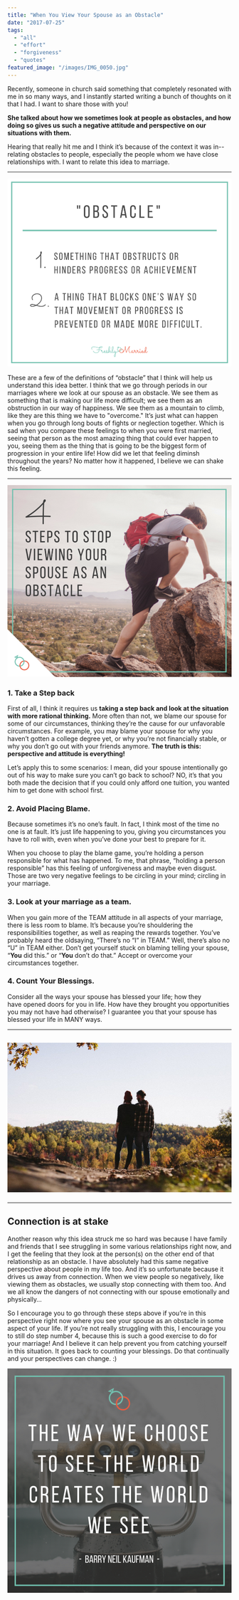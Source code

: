 ```yaml
---
title: "When You View Your Spouse as an Obstacle"
date: "2017-07-25"
tags:
  - "all"
  - "effort"
  - "forgiveness"
  - "quotes"
featured_image: "/images/IMG_0050.jpg"
---
```


Recently, someone in church said something that completely resonated with me in so many ways, and I instantly started writing a bunch of thoughts on it that I had. I want to share those with you!

**She talked about how we sometimes look at people as obstacles, and how doing so gives us such a negative attitude and perspective on our situations with them.**  

Hearing that really hit me and I think it’s because of the context it was in--relating obstacles to people, especially the people whom we have close relationships with. I want to relate this idea to marriage.

* * *

![obstacles, overcoming obstacles, overcoming obstacles in marriage, looking at people as obstacles, people are not obstacles, your spouse is not an obstacle, don't look at people as obstacles, how to not see people as obstacles, husband is obstacle, wife is obstacle, marriage advice, marriage help](/images/OBSTACLE.png)

These are a few of the definitions of “obstacle” that I think will help us understand this idea better. I think that we go through periods in our marriages where we look at our spouse as an obstacle. We see them as something that is making our life more difficult; we see them as an obstruction in our way of happiness. We see them as a mountain to climb, like they are this thing we have to "overcome." It’s just what can happen when you go through long bouts of fights or neglection together. Which is sad when you compare these feelings to when you were first married, seeing that person as the most amazing thing that could ever happen to you, seeing them as the thing that is going to be the biggest form of progression in your entire life! How did we let that feeling diminsh throughout the years? No matter how it happened, I believe we can shake this feeling.

* * *

![obstacles, overcoming obstacles, overcoming obstacles in marriage, looking at people as obstacles, people are not obstacles, your spouse is not an obstacle, don't look at people as obstacles, how to not see people as obstacles, husband is obstacle, wife is obstacle, marriage advice, marriage help](/images/4-steps-to-stop-viewing-your-spouse-as-an-obstacle-1.png)

### 1\. Take a Step back

First of all, I think it requires us **taking a step back and look at the situation with more rational thinking.** More often than not, we blame our spouse for some of our circumstances, thinking they’re the cause for our unfavorable circumstances. For example, you may blame your spouse for why you haven’t gotten a college degree yet, or why you’re not financially stable, or why you don’t go out with your friends anymore. **The truth is this: perspective and attitude is everything!**

Let’s apply this to some scenarios: I mean, did your spouse intentionally go out of his way to make sure you can’t go back to school? NO, it’s that you both made the decision that if you could only afford one tuition, you wanted him to get done with school first.

### 2\. Avoid Placing Blame.

Because sometimes it’s no one’s fault. In fact, I think most of the time no one is at fault. It’s just life happening to you, giving you circumstances you have to roll with, even when you’ve done your best to prepare for it.

When you choose to play the blame game, you’re holding a person responsible for what has happened. To me, that phrase, “holding a person responsible” has this feeling of unforgiveness and maybe even disgust. Those are two very negative feelings to be circling in your mind; circling in your marriage.

### 3\. Look at your marriage as a team.

When you gain more of the TEAM attitude in all aspects of your marriage, there is less room to blame. It’s because you’re shouldering the responsibilities together, as well as reaping the rewards together. You’ve probably heard the oldsaying, “There’s no “I” in TEAM.” Well, there’s also no “U” in TEAM either. Don’t get yourself stuck on blaming telling your spouse, “**You** did this.” or “**You** don’t do that.” Accept or overcome your circumstances together.

### 4\. Count Your Blessings.

Consider all the ways your spouse has blessed your life; how they have opened doors for you in life. How have they brought you opportunities you may not have had otherwise? I guarantee you that your spouse has blessed your life in MANY ways.

* * *

## ![obstacles, overcoming obstacles, overcoming obstacles in marriage, looking at people as obstacles, people are not obstacles, your spouse is not an obstacle, don't look at people as obstacles, how to not see people as obstacles, husband is obstacle, wife is obstacle, marriage advice, marriage help](/images/anita-peeples-38698.jpg)

* * *

## Connection is at stake

Another reason why this idea struck me so hard was because I have family and friends that I see struggling in some various relationships right now, and I get the feeling that they look at the person(s) on the other end of that relationship as an obstacle. I have absolutely had this same negative perspective about people in my life too. And it’s so unfortunate because it drives us away from connection. When we view people so negatively, like viewing them as obstacles, we usually stop connecting with them too. And we all know the dangers of not connecting with our spouse emotionally and physically…

So I encourage you to go through these steps above if you’re in this perspective right now where you see your spouse as an obstacle in some aspect of your life. If you’re not really struggling with this, I encourage you to still do step number 4, because this is such a good exercise to do for your marriage! And I believe it can help prevent you from catching yourself in this situation. It goes back to counting your blessings. Do that continually and your perspectives can change. :)

![obstacles, overcoming obstacles, overcoming obstacles in marriage, looking at people as obstacles, people are not obstacles, your spouse is not an obstacle, don't look at people as obstacles, how to not see people as obstacles, husband is obstacle, wife is obstacle, marriage advice, marriage help](/images/Copy-of-the-way-we-choose-to-see-the-world.png)
